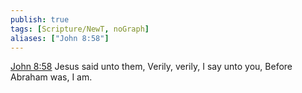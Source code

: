 ```yaml
---
publish: true
tags: [Scripture/NewT, noGraph]
aliases: ["John 8:58"]
---
```

[John 8:58](https://churchofjesuschrist.org/study/scriptures/nt/john/8?lang=eng&id=p58#p58) Jesus said unto them, Verily, verily, I say unto you, Before Abraham was, I am.
